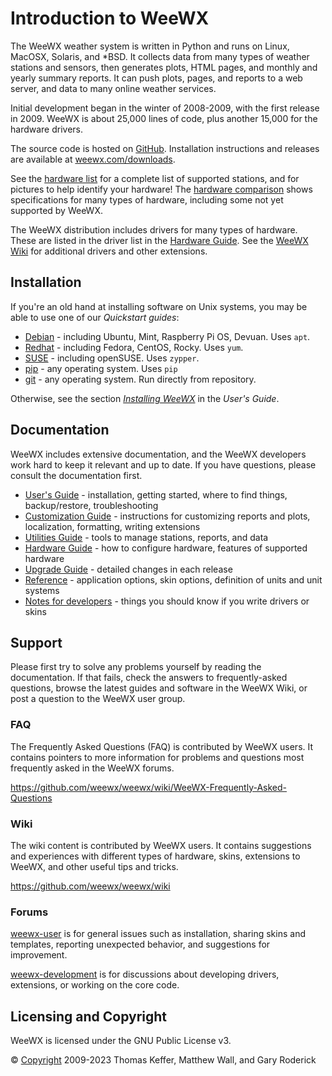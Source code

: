 # Introduction to WeeWX

The WeeWX weather system is written in Python and runs on Linux, MacOSX,
Solaris, and *BSD. It collects data from many types of weather stations and
sensors, then generates plots, HTML pages, and monthly and yearly summary
reports. It can push plots, pages, and reports to a web server, and data to
many online weather services.

Initial development began in the winter of 2008-2009, with the first release in
2009. WeeWX is about 25,000 lines of code, plus another 15,000 for the hardware
drivers.

The source code is hosted on [GitHub](https://github.com/weewx/weewx).
Installation instructions and releases are available at
[weewx.com/downloads](http://weewx.com/downloads).

See the [hardware list](https://weewx.com/hardware.html) for a complete list
of supported stations, and for pictures to help identify your hardware!  The
[hardware comparison](https://weewx.com/hwcmp.html) shows specifications for
many types of hardware, including some not yet supported by WeeWX.

The WeeWX distribution includes drivers for many types of hardware. These
are listed in the driver list in the [Hardware Guide](hardware/drivers.md).
See the [WeeWX Wiki](https://github.com/weewx/weewx/wiki) for additional
drivers and other extensions.


## Installation

If you're an old hand at installing software on Unix systems, you may be able
to use one of our _Quickstart guides_:

* [Debian](quickstarts/debian.md) - including Ubuntu, Mint, Raspberry Pi 
  OS, Devuan. Uses `apt`.
* [Redhat](quickstarts/redhat.md) - including Fedora, CentOS, Rocky. Uses
  `yum`.
* [SUSE](quickstarts/suse.md) - including openSUSE. Uses `zypper`.
* [pip](quickstarts/pip.md) - any operating system. Uses `pip`
* [git](quickstarts/git.md) - any operating system. Run directly from
  repository.

Otherwise, see the section [_Installing WeeWX_](usersguide/installing.md) in
the _User's Guide_.

## Documentation

WeeWX includes extensive documentation, and the WeeWX developers work hard to
keep it relevant and up to date. If you have questions, please consult the
documentation first.

* [User's Guide](usersguide/introduction.md) - installation, getting started,
  where to find things, backup/restore, troubleshooting
* [Customization Guide](custom/introduction.md) - instructions for customizing
  reports and plots, localization, formatting, writing extensions
* [Utilities Guide](utilities/weewxd.md) - tools to manage stations, reports,
  and data
* [Hardware Guide](hardware/drivers.md) - how to configure hardware, features
  of supported hardware
* [Upgrade Guide](upgrade.md) - detailed changes in each release
* [Reference](reference/weewx-options/introduction.md) - application options,
  skin options, definition of units and unit systems
* [Notes for developers](devnotes.md) - things you should know if you write
  drivers or skins

## Support

Please first try to solve any problems yourself by reading the documentation.
If that fails, check the answers to frequently-asked questions, browse the
latest guides and software in the WeeWX Wiki, or post a question to the WeeWX
user group.

### FAQ

The Frequently Asked Questions (FAQ) is contributed by WeeWX users. It contains
pointers to more information for problems and questions most frequently asked
in the WeeWX forums.

https://github.com/weewx/weewx/wiki/WeeWX-Frequently-Asked-Questions

### Wiki

The wiki content is contributed by WeeWX users. It contains suggestions and
experiences with different types of hardware, skins, extensions to WeeWX, and
other useful tips and tricks.

https://github.com/weewx/weewx/wiki

### Forums

[weewx-user](https://groups.google.com/group/weewx-user) is for general issues
such as installation, sharing skins and templates, reporting unexpected
behavior, and suggestions for improvement.

[weewx-development](https://groups.google.com/group/weewx-development) is for
discussions about developing drivers, extensions, or working on the core code.

## Licensing and Copyright

WeeWX is licensed under the GNU Public License v3.

© [Copyright](copyright.md) 2009-2023 Thomas Keffer, Matthew Wall, and Gary
Roderick
